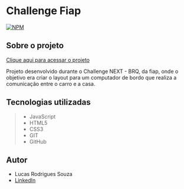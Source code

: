 # Challenge Fiap

[![NPM](https://img.shields.io/npm/l/react)](https://github.com/rodrigues14/challenge-fiap/blob/main/LICENSE) 

## Sobre o projeto

[Clique aqui para acessar o projeto](https://rodrigues14.github.io/challenge-fiap/)

Projeto desenvolvido durante o Challenge NEXT - BRQ, da fiap, onde o objetivo era criar o layout para um computador de bordo que realiza a comunicação entre o carro e a casa.

## Tecnologias utilizadas

> - JavaScript
> - HTML5
> - CSS3
> - GIT
> - GitHub

## Autor

- Lucas Rodrigues Souza
- [LinkedIn](https://www.linkedin.com/in/lucas-rodrigues-perfil/)
